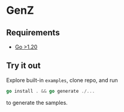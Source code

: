 # GenZ
## Requirements

- [Go >1.20](https://go.dev/doc/install)
## Try it out
Explore built-in `examples`, clone repo, and run
```go
go install . && go generate ./...
```
to generate the samples.
